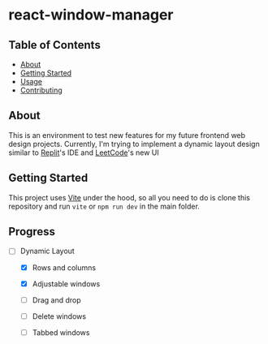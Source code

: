 # react-window-manager

## Table of Contents

- [About](#about)
- [Getting Started](#getting_started)
- [Usage](#usage)
- [Contributing](../CONTRIBUTING.md)

## About <a name = "about"></a>

This is an environment to test new features for my future frontend web design projects. Currently, I'm trying to implement a dynamic layout design similar to [Replit](https://replit.com)'s IDE and [LeetCode](https://leetcode.com)'s new UI

## Getting Started <a name = "getting_started"></a>

This project uses [Vite](https://vitejs.dev) under the hood, so all you need to do is clone this repository and run `vite` or `npm run dev` in the main folder.

## Progress

- [ ] Dynamic Layout
    - [x] Rows and columns
    - [x] Adjustable windows
    - [ ] Drag and drop
    - [ ] Delete windows
    - [ ] Tabbed windows

